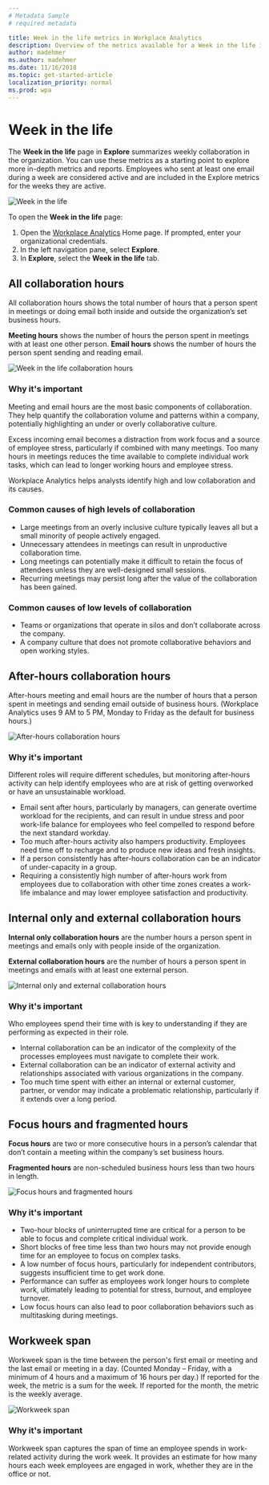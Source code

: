 ```yaml
---
# Metadata Sample
# required metadata

title: Week in the life metrics in Workplace Analytics
description: Overview of the metrics available for a Week in the life in the Workplace Analytics Explore page.
author: madehmer
ms.author: madehmer
ms.date: 11/16/2018
ms.topic: get-started-article
localization_priority: normal 
ms.prod: wpa
---
```


# Week in the life

 The **Week in the life** page in **Explore** summarizes weekly collaboration in the organization. You can use these metrics as a starting point to explore more in-depth metrics and reports. Employees who sent at least one email during a week are considered active and are included in the Explore metrics for the weeks they are active.

![Week in the life](../images//WpA/Use/explore-week-life.png)

To open the **Week in the life** page:

1. Open the [Workplace Analytics](https://workplaceanalytics.office.com) Home page. If prompted, enter your organizational credentials.
2. In the left navigation pane, select **Explore**.
3. In **Explore**, select the **Week in the life** tab.

## All collaboration hours
All collaboration hours shows the total number of hours that a person spent in meetings or doing email both inside and outside the organization’s set business hours.

**Meeting hours** shows the number of hours the person spent in meetings with at least one other person. **Email hours** shows the number of hours the person spent sending and reading email.

![Week in the life collaboration hours](../images//WpA/Use/all-collaboration-hours-explore.png)

### Why it's important
Meeting and email hours are the most basic components of collaboration. They help quantify the collaboration volume and patterns within a company, potentially highlighting an under or overly collaborative culture.

Excess incoming email becomes a distraction from work focus and a source of employee stress, particularly if combined with many meetings. Too many hours in meetings reduces the time available to complete individual work tasks, which can lead to longer working hours and employee stress.

Workplace Analytics helps analysts identify high and low collaboration and its causes.  

### Common causes of high levels of collaboration
* Large meetings from an overly inclusive culture typically leaves all but a small minority of people actively engaged.
* Unnecessary attendees in meetings can result in unproductive collaboration time.
* Long meetings can potentially make it difficult to retain the focus of attendees unless they are well-designed small sessions.
* Recurring meetings may persist long after the value of the collaboration has been gained.

### Common causes of low levels of collaboration 
* Teams or organizations that operate in silos and don’t collaborate across the company.
* A company culture that does not promote collaborative behaviors and open working styles.

## After-hours collaboration hours
After-hours meeting and email hours are the number of hours that a person spent in meetings and sending email outside of business hours. (Workplace Analytics uses 9 AM to 5 PM, Monday to Friday as the default for business hours.)

![After-hours collaboration hours](../images//WpA/Use/after-hours-collaboration-hours-explore.png)

### Why it's important
Different roles will require different schedules, but monitoring after-hours activity can help identify employees who are at risk of getting overworked or have an unsustainable workload.
* Email sent after hours, particularly by managers, can generate overtime workload for the recipients, and can result in undue stress and poor work-life balance for employees who feel compelled to respond before the next standard workday.
* Too much after-hours activity also hampers productivity. Employees need time off to recharge and to produce new ideas and fresh insights.
* If a person consistently has after-hours collaboration can be an indicator of under-capacity in a group.
* Requiring a consistently high number of after-hours work from employees due to collaboration with other time zones creates a work-life imbalance and may lower employee satisfaction and productivity.

## Internal only and external collaboration hours
**Internal only collaboration hours** are the number hours a person spent in meetings and emails only with people inside of the organization.

**External collaboration hours** are the number of hours a person spent in meetings and emails with at least one external person.

![Internal only and external collaboration hours](../images//WpA/Use/internal-and-external-collaboration-hours-explore.png)

### Why it's important
Who employees spend their time with is key to understanding if they are performing as expected in their role.
* Internal collaboration can be an indicator of the complexity of the processes employees must navigate to complete their work.
* External collaboration can be an indicator of external activity and relationships associated with various organizations in the company.
* Too much time spent with either an internal or external customer, partner, or vendor may indicate a problematic relationship, particularly if it extends over a long period.

## Focus hours and fragmented hours
**Focus hours** are two or more consecutive hours in a person’s calendar that don’t contain a meeting within the company’s set business hours. 

**Fragmented hours** are non-scheduled business hours less than two hours in length.

![Focus hours and fragmented hours](../images//WpA/Use/focus-hours-and-fragmented-hours-explore.png)

### Why it's important
* Two-hour blocks of uninterrupted time are critical for a person to be able to focus and complete critical individual work.
* Short blocks of free time less than two hours may not provide enough time for an employee to focus on complex tasks.
* A low number of focus hours, particularly for independent contributors, suggests insufficient time to get work done.
* Performance can suffer as employees work longer hours to complete work, ultimately leading to potential for stress, burnout, and employee turnover.
* Low focus hours can also lead to poor collaboration behaviors such as multitasking during meetings.

## Workweek span
Workweek span is the time between the person's first email or meeting and the last email or meeting in a day. (Counted Monday – Friday, with a minimum of 4 hours and a maximum of 16 hours per day.) If reported for the week, the metric is a sum for the week. If reported for the month, the metric is the weekly average.

![Workweek span](../images//WpA/Use/workweek-span-explore.png)

### Why it's important
Workweek span captures the span of time an employee spends in work-related activity during the work week. It provides an estimate for how many hours each week employees are engaged in work, whether they are in the office or not.
